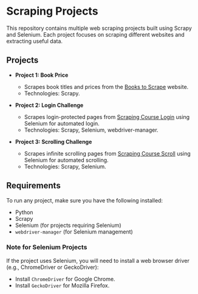 # Scraping Projects

This repository contains multiple web scraping projects built using Scrapy and Selenium. Each project focuses on scraping different websites and extracting useful data.

## Projects

- **Project 1: Book Price**
  - Scrapes book titles and prices from the [Books to Scrape](http://books.toscrape.com/) website.
  - Technologies: Scrapy.

- **Project 2: Login Challenge**
  - Scrapes login-protected pages from [Scraping Course Login](https://www.scrapingcourse.com/login) using Selenium for automated login.
  - Technologies: Scrapy, Selenium, webdriver-manager.

- **Project 3: Scrolling Challenge**
  - Scrapes infinite scrolling pages from [Scraping Course Scroll](https://www.scrapingcourse.com/infinite-scrolling) using Selenium for automated scrolling.
  - Technologies: Scrapy, Selenium.

## Requirements

To run any project, make sure you have the following installed:
- Python 
- Scrapy
- Selenium (for projects requiring Selenium)
- `webdriver-manager` (for Selenium management)


### Note for Selenium Projects
If the project uses Selenium, you will need to install a web browser driver (e.g., ChromeDriver or GeckoDriver):
- Install `ChromeDriver` for Google Chrome.
- Install `GeckoDriver` for Mozilla Firefox.

